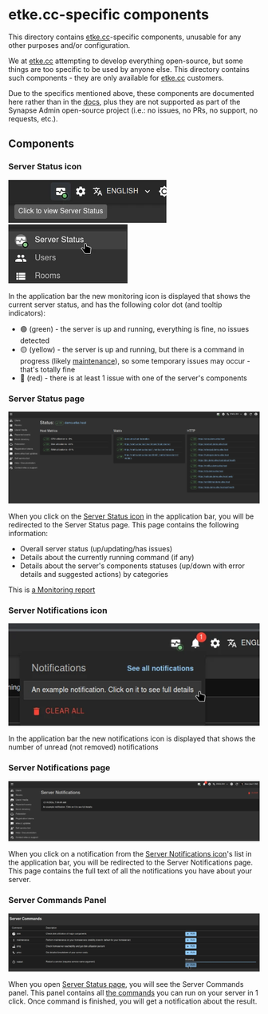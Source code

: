 # etke.cc-specific components

This directory contains [etke.cc](https://etke.cc)-specific components, unusable for any other purposes and/or configuration.

We at [etke.cc](https://etke.cc) attempting to develop everything open-source, but some things are too specific to be used by anyone else. This directory contains such components - they are only available for [etke.cc](https://etke.cc) customers.

Due to the specifics mentioned above, these components are documented here rather than in the [docs](../../../docs/README.md), plus they are not supported as part of the Synapse Admin open-source project (i.e.: no issues, no PRs, no support, no requests, etc.).

## Components

### Server Status icon

![Server Status icon](../../../screenshots/etke.cc/server-status/indicator.webp)
![Server Status icon in sidebar](../../../screenshots/etke.cc/server-status/indicator-sidebar.webp)

In the application bar the new monitoring icon is displayed that shows the current server status, and has the following color dot (and tooltip indicators):

* 🟢 (green) - the server is up and running, everything is fine, no issues detected
* 🟡 (yellow) - the server is up and running, but there is a command in progress (likely [maintenance](https://etke.cc/help/extras/scheduler/#maintenance)), so some temporary issues may occur - that's totally fine
* 🔴 (red) - there is at least 1 issue with one of the server's components

### Server Status page

![Server Status Page](../../../screenshots/etke.cc/server-status/page.webp)

When you click on the [Server Status icon](#server-status-icon) in the application bar, you will be redirected to the
Server Status page. This page contains the following information:

* Overall server status (up/updating/has issues)
* Details about the currently running command (if any)
* Details about the server's components statuses (up/down with error details and suggested actions) by categories

This is [a Monitoring report](https://etke.cc/services/monitoring/)

### Server Notifications icon

![Server Notifications icon](../../../screenshots/etke.cc/server-notifications/badge.webp)

In the application bar the new notifications icon is displayed that shows the number of unread (not removed) notifications

### Server Notifications page

![Server Notifications Page](../../../screenshots/etke.cc/server-notifications/page.webp)

When you click on a notification from the [Server Notifications icon](#server-notifications-icon)'s list in the application bar, you will be redirected to the Server Notifications page. This page contains the full text of all the notifications you have about your server.

### Server Commands Panel

![Server Commands Panel](../../../screenshots/etke.cc/server-commands/panel.webp)

When you open [Server Status page](#server-status-page), you will see the Server Commands panel. This panel contains all
[the commands](https://etke.cc/help/extras/scheduler/#commands) you can run on your server in 1 click. Once command is finished, you will get a notification about the
result.
